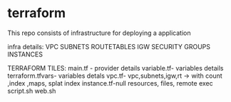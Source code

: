 # terraform

This repo consists of infrastructure for deploying a application

infra details:
VPC
SUBNETS
ROUTETABLES
IGW
SECURITY GROUPS
INSTANCES 

TERRAFORM TILES:
main.tf - provider details
variable.tf- variables details
terraform.tfvars- variables detals
vpc.tf- vpc,subnets,igw,rt -> with count ,index ,maps, splat index
instance.tf-null resources, files, remote exec 
script.sh 
web.sh


